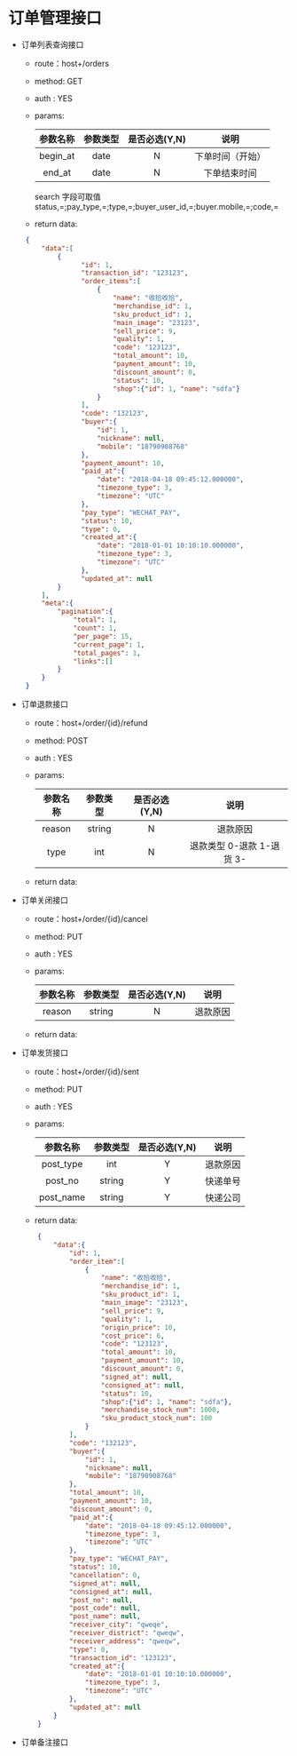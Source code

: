 # 订单管理接口

- 订单列表查询接口
        
   + route：host+/orders
   + method: GET
   + auth : YES
   + params:
   
      | 参数名称 | 参数类型 | 是否必选(Y,N) | 说明 |
      | :------: | :-------: | :------: | :----:|
      | begin_at | date | N | 下单时间（开始）|
      | end_at | date | N | 下单结束时间|
      
      search 字段可取值 status,=;pay_type,=;type,=;buyer_user_id,=;buyer.mobile,=;code,=

   + return data:
   ```json
    {
        "data":[
            {
                  "id": 1,
                  "transaction_id": "123123",
                  "order_items":[
                      {
                          "name": "收拾收拾",
                          "merchandise_id": 1,
                          "sku_product_id": 1,
                          "main_image": "23123",
                          "sell_price": 9,
                          "quality": 1,
                          "code": "123123",
                          "total_amount": 10,
                          "payment_amount": 10,
                          "discount_amount": 0,
                          "status": 10,
                          "shop":{"id": 1, "name": "sdfa"}
                      }
                  ],
                  "code": "132123",
                  "buyer":{
                      "id": 1,
                      "nickname": null,
                      "mobile": "18790908768"
                  },
                  "payment_amount": 10,
                  "paid_at":{
                      "date": "2018-04-18 09:45:12.000000",
                      "timezone_type": 3,
                      "timezone": "UTC"
                  },
                  "pay_type": "WECHAT_PAY",
                  "status": 10,
                  "type": 0,
                  "created_at":{
                      "date": "2018-01-01 10:10:10.000000",
                      "timezone_type": 3,
                      "timezone": "UTC"
                  },
                  "updated_at": null
            }
        ],
        "meta":{
            "pagination":{
                "total": 1,
                "count": 1,
                "per_page": 15,
                "current_page": 1,
                "total_pages": 1,
                "links":[]
            }
        }
    }
   ```
                
- 订单退款接口
    
    + route：host+/order/{id}/refund
    + method: POST
    + auth : YES
    + params:
    
         | 参数名称 | 参数类型 | 是否必选(Y,N) | 说明 |
         | :------: | :-------: | :------: | :----:|
         | reason     | string   | N | 退款原因 |
         | type | int | N | 退款类型 0-退款 1-退货 3-|
    
    + return data:
    
- 订单关闭接口
    
    + route：host+/order/{id}/cancel
    + method: PUT
    + auth : YES
    + params:
    
         | 参数名称 | 参数类型 | 是否必选(Y,N) | 说明 |
         | :------: | :-------: | :------: | :----:|
         | reason     | string   | N | 退款原因 |
    
    + return data:
    
- 订单发货接口
        
    + route：host+/order/{id}/sent
    + method: PUT
    + auth : YES
    + params:
    
         | 参数名称 | 参数类型 | 是否必选(Y,N) | 说明 |
         | :------: | :-------: | :------: | :----:|
         | post_type | int   | Y | 退款原因 | 0-无需物流，1000 - 未知运输方式 2000-空运， 3000-公路， 4000-铁路， 5000-高铁， 6000-海运|
         | post_no   | string | Y | 快递单号 |
         | post_name | string | Y | 快递公司 |
    
    + return data:
    ```json
        {
            "data":{
                "id": 1,
                "order_item":[
                    {
                        "name": "收拾收拾",
                        "merchandise_id": 1,
                        "sku_product_id": 1,
                        "main_image": "23123",
                        "sell_price": 9,
                        "quality": 1,
                        "origin_price": 10,
                        "cost_price": 6,
                        "code": "123123",
                        "total_amount": 10,
                        "payment_amount": 10,
                        "discount_amount": 0,
                        "signed_at": null,
                        "consigned_at": null,
                        "status": 10,
                        "shop":{"id": 1, "name": "sdfa"},
                        "merchandise_stock_num": 1000,
                        "sku_product_stock_num": 100
                    }
                ],
                "code": "132123",
                "buyer":{
                    "id": 1,
                    "nickname": null,
                    "mobile": "18790908768"
                },
                "total_amount": 10,
                "payment_amount": 10,
                "discount_amount": 0,
                "paid_at":{
                    "date": "2018-04-18 09:45:12.000000",
                    "timezone_type": 3,
                    "timezone": "UTC"
                },
                "pay_type": "WECHAT_PAY",
                "status": 10,
                "cancellation": 0,
                "signed_at": null,
                "consigned_at": null,
                "post_no": null,
                "post_code": null,
                "post_name": null,
                "receiver_city": "qweqe",
                "receiver_district": "qweqw",
                "receiver_address": "qweqw",
                "type": 0,
                "transaction_id": "123123",
                "created_at":{
                    "date": "2018-01-01 10:10:10.000000",
                    "timezone_type": 3,
                    "timezone": "UTC"
                },
                "updated_at": null
            }
        }

    ```
            
- 订单备注接口